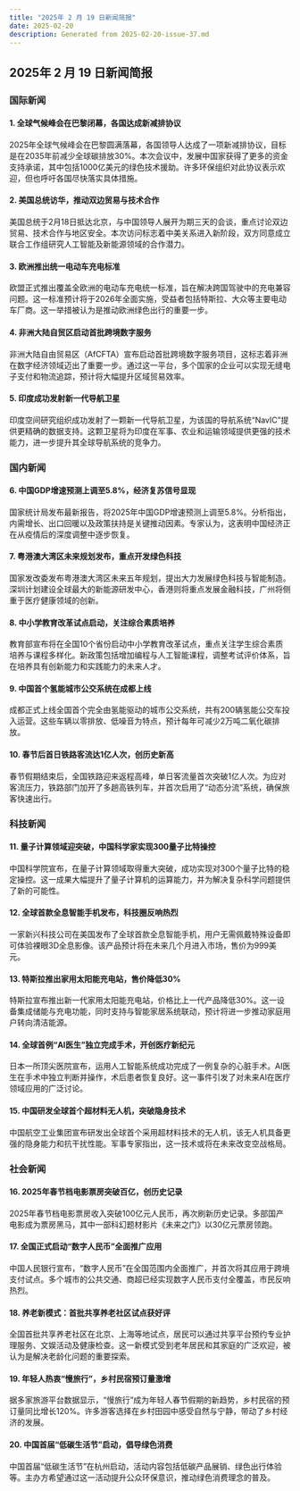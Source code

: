 ```yaml
---
title: "2025年 2 月 19 日新闻简报"
date: 2025-02-20
description: Generated from 2025-02-20-issue-37.md
---
```


## 2025年 2 月 19 日新闻简报

### 国际新闻

#### 1. **全球气候峰会在巴黎闭幕，各国达成新减排协议**
2025年全球气候峰会在巴黎圆满落幕，各国领导人达成了一项新减排协议，目标是在2035年前减少全球碳排放30%。本次会议中，发展中国家获得了更多的资金支持承诺，其中包括1000亿美元的绿色技术援助。许多环保组织对此协议表示欢迎，但也呼吁各国尽快落实具体措施。

#### 2. **美国总统访华，推动双边贸易与技术合作**
美国总统于2月18日抵达北京，与中国领导人展开为期三天的会谈，重点讨论双边贸易、技术合作与地区安全。本次访问标志着中美关系进入新阶段，双方同意成立联合工作组研究人工智能及新能源领域的合作潜力。

#### 3. **欧洲推出统一电动车充电标准**
欧盟正式推出覆盖全欧洲的电动车充电统一标准，旨在解决跨国驾驶中的充电兼容问题。这一标准预计将于2026年全面实施，受益者包括特斯拉、大众等主要电动车厂商。这一举措被认为是推动欧洲绿色出行的重要一步。

#### 4. **非洲大陆自贸区启动首批跨境数字服务**
非洲大陆自由贸易区（AfCFTA）宣布启动首批跨境数字服务项目，这标志着非洲在数字经济领域迈出了重要一步。通过这一平台，多个国家的企业可以实现无缝电子支付和物流追踪，预计将大幅提升区域贸易效率。

#### 5. **印度成功发射新一代导航卫星**
印度空间研究组织成功发射了一颗新一代导航卫星，为该国的导航系统“NavIC”提供更精确的数据支持。这颗卫星将为印度在军事、农业和运输领域提供更强的技术能力，进一步提升其全球导航系统的竞争力。

### 国内新闻

#### 6. **中国GDP增速预测上调至5.8%，经济复苏信号显现**
国家统计局发布最新报告，将2025年中国GDP增速预测上调至5.8%。分析指出，内需增长、出口回暖以及政策扶持是关键推动因素。专家认为，这表明中国经济正在从疫情后的深度调整中逐步恢复。

#### 7. **粤港澳大湾区未来规划发布，重点开发绿色科技**
国家发改委发布粤港澳大湾区未来五年规划，提出大力发展绿色科技与智能制造。深圳计划建设全球最大的新能源研发中心，香港则将重点发展金融科技，广州将侧重于医疗健康领域的创新。

#### 8. **中小学教育改革试点启动，关注综合素质培养**
教育部宣布将在全国10个省份启动中小学教育改革试点，重点关注学生综合素质培养与课程多样化。新政策包括增加编程与人工智能课程，调整考试评价体系，旨在培养具有创新能力和实践能力的未来人才。

#### 9. **中国首个氢能城市公交系统在成都上线**
成都正式上线全国首个完全由氢能驱动的城市公交系统，共有200辆氢能公交车投入运营。这些车辆以零排放、低噪音为特点，预计每年可减少2万吨二氧化碳排放。

#### 10. **春节后首日铁路客流达1亿人次，创历史新高**
春节假期结束后，全国铁路迎来返程高峰，单日客流量首次突破1亿人次。为应对客流压力，铁路部门加开了多趟高铁列车，并首次启用了“动态分流”系统，确保旅客快速出行。

### 科技新闻

#### 11. **量子计算领域迎突破，中国科学家实现300量子比特操控**
中国科学院宣布，在量子计算领域取得重大突破，成功实现对300个量子比特的稳定操控。这一成果大幅提升了量子计算机的运算能力，并为解决复杂科学问题提供了新的可能性。

#### 12. **全球首款全息智能手机发布，科技圈反响热烈**
一家新兴科技公司在美国发布了全球首款全息智能手机，用户无需佩戴特殊设备即可体验裸眼3D全息影像。该产品预计将在未来几个月进入市场，售价为999美元。

#### 13. **特斯拉推出家用太阳能充电站，售价降低30%**
特斯拉宣布推出新一代家用太阳能充电站，价格比上一代产品降低30%。这一设备集成储能与充电功能，同时支持与智能家居系统联动，预计将进一步推动家庭用户转向清洁能源。

#### 14. **全球首例“AI医生”独立完成手术，开创医疗新纪元**
日本一所顶尖医院宣布，运用人工智能系统成功完成了一例复杂的心脏手术。AI医生在手术中独立判断并操作，术后患者恢复良好。这一事件引发了对未来AI在医疗领域应用的广泛讨论。

#### 15. **中国研发全球首个超材料无人机，突破隐身技术**
中国航空工业集团宣布研发出全球首个采用超材料技术的无人机，该无人机具备更强的隐身能力和抗干扰性能。军事专家指出，这一技术或将在未来改变空战格局。

### 社会新闻

#### 16. **2025年春节档电影票房突破百亿，创历史记录**
2025年春节档电影票房收入突破100亿元人民币，再次刷新历史记录。多部国产电影成为票房黑马，其中一部科幻题材影片《未来之门》以30亿元票房领跑。

#### 17. **全国正式启动“数字人民币”全面推广应用**
中国人民银行宣布，“数字人民币”在全国范围内全面推广，并首次将其应用于跨境支付试点。多个城市的公共交通、商超已经实现数字人民币支付全覆盖，市民反响热烈。

#### 18. **养老新模式：首批共享养老社区试点获好评**
全国首批共享养老社区在北京、上海等地试点，居民可以通过共享平台预约专业护理服务、文娱活动及健康检查。这一新模式受到老年居民和其家庭的广泛欢迎，被认为是解决老龄化问题的重要探索。

#### 19. **年轻人热衷“慢旅行”，乡村民宿预订量激增**
据多家旅游平台数据显示，“慢旅行”成为年轻人春节假期的新趋势，乡村民宿的预订量同比增长120%。许多游客选择在乡村田园中感受自然与宁静，带动了乡村经济的发展。

#### 20. **中国首届“低碳生活节”启动，倡导绿色消费**
中国首届“低碳生活节”在杭州启动，活动内容包括低碳产品展销、绿色出行体验等。主办方希望通过这一活动提升公众环保意识，推动绿色消费理念的普及。

